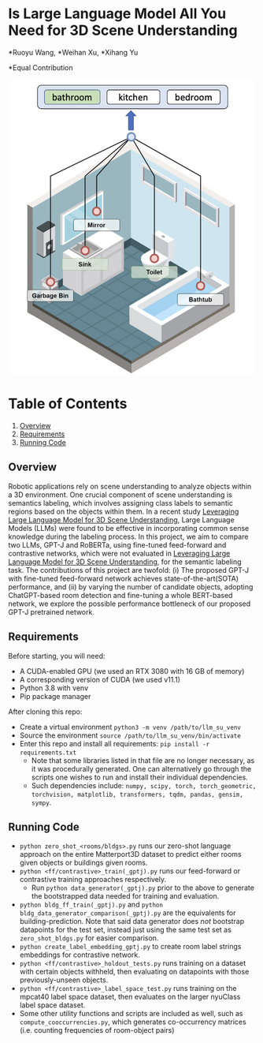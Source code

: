 # Is Large Language Model All You Need for 3D Scene Understanding

*Ruoyu Wang, *Weihan Xu, *Xihang Yu

*Equal Contribution

<img src="images/plot.png" width="500" height="600">

# Table of Contents
1. [Overview](#overview)
2. [Requirements](#requirements)
3. [Running Code](#running-code)

## Overview

Robotic applications rely on scene understanding to analyze objects within a 3D environment. One crucial component of scene understanding is semantics labeling, which involves assigning class labels to semantic regions based on the objects within them. In a recent study [Leveraging Large Language Model for 3D Scene Understanding](https://arxiv.org/abs/2209.05629), Large Language Models (LLMs) were found to be effective in incorporating common sense knowledge during the labeling process. In this project, we aim to compare two LLMs, GPT-J and RoBERTa, using fine-tuned feed-forward and contrastive networks, which were not evaluated in [Leveraging Large Language Model for 3D Scene Understanding](https://arxiv.org/abs/2209.05629), for the semantic labeling task. The contributions of this project are twofold: (i) The proposed GPT-J with fine-tuned feed-forward network achieves state-of-the-art(SOTA) performance, and (ii) by varying the number of candidate objects, adopting ChatGPT-based room detection and fine-tuning a whole BERT-based network, we explore the possible performance bottleneck of our proposed GPT-J pretrained network.

## Requirements
Before starting, you will need:
- A CUDA-enabled GPU (we used an RTX 3080 with 16 GB of memory)
- A corresponding version of CUDA (we used v11.1)
- Python 3.8 with venv
- Pip package manager

After cloning this repo: 
- Create a virtual environment `python3 -m venv /path/to/llm_su_venv`
- Source the environment `source /path/to/llm_su_venv/bin/activate`
- Enter this repo and install all requirements: `pip install -r requirements.txt`
  - Note that some libraries listed in that file are no longer necessary, as it was procedurally generated. One can alternatively go through the scripts one wishes to run and install their individual dependencies.
  - Such dependencies include: `numpy, scipy, torch, torch_geometric, torchvision, matplotlib, transformers, tqdm, pandas, gensim, sympy`.

## Running Code
- `python zero_shot_<rooms/bldgs>.py` runs our zero-shot language approach on the entire Matterport3D dataset to predict either rooms given objects or buildings given rooms.
- `python <ff/contrastive>_train(_gptj).py` runs our feed-forward or contrastive training approaches respectively.
  - Run `python data_generator(_gptj).py` prior to the above to generate the bootstrapped data needed for training and evaluation.
- `python bldg_ff_train(_gptj).py` and `python bldg_data_generator_comparison(_gptj).py` are the equivalents for building-prediction. Note that said data generator does _not_ bootstrap datapoints for the test set, instead just using the same test set as `zero_shot_bldgs.py` for easier comparison.
- `python create_label_embedding_gptj.py` to create room label strings embeddings for contrastive network.
- `python <ff/contrastive>_holdout_tests.py` runs training on a dataset with certain objects withheld, then evaluating on datapoints with those previously-unseen objects.
- `python <ff/contrastive>_label_space_test.py` runs training on the mpcat40 label space dataset, then evaluates on the larger nyuClass label space dataset.
- Some other utility functions and scripts are included as well, such as `compute_cooccurrencies.py`, which generates co-occurrency matrices (i.e. counting frequencies of room-object pairs)
